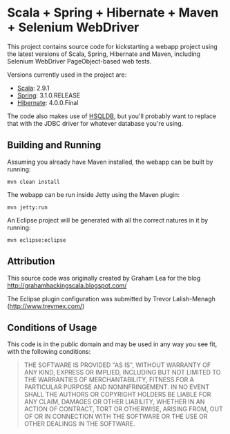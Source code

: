 Scala + Spring + Hibernate + Maven + Selenium WebDriver
=======================================================

This project contains source code for kickstarting a webapp project using the latest versions of
Scala, Spring, Hibernate and Maven, including Selenium WebDriver PageObject-based web tests.

Versions currently used in the project are:

* [Scala](http://www.scala-lang.org/): 2.9.1
* [Spring](http://www.springsource.org/about): 3.1.0.RELEASE
* [Hibernate](http://www.hibernate.org/): 4.0.0.Final

The code also makes use of [HSQLDB](http://hsqldb.org/), but you'll probably want to replace that with the JDBC driver
for whatever database you're using.


Building and Running
--------------------

Assuming you already have Maven installed, the webapp can be built by running:

    mvn clean install

The webapp can be run inside Jetty using the Maven plugin:

    mvn jetty:run

An Eclipse project will be generated with all the correct natures in it by running:

	mvn eclipse:eclipse


Attribution
-----------

This source code was originally created by Graham Lea for the blog http://grahamhackingscala.blogspot.com/

The Eclipse plugin configuration was submitted by Trevor Lalish-Menagh (http://www.trevmex.com/)


Conditions of Usage
-------------------

This code is in the public domain and may be used in any way you see fit, with the following conditions:

> THE SOFTWARE IS PROVIDED "AS IS", WITHOUT WARRANTY OF ANY KIND, EXPRESS OR
> IMPLIED, INCLUDING BUT NOT LIMITED TO THE WARRANTIES OF MERCHANTABILITY,
> FITNESS FOR A PARTICULAR PURPOSE AND NONINFRINGEMENT. IN NO EVENT SHALL THE
> AUTHORS OR COPYRIGHT HOLDERS BE LIABLE FOR ANY CLAIM, DAMAGES OR OTHER
> LIABILITY, WHETHER IN AN ACTION OF CONTRACT, TORT OR OTHERWISE, ARISING FROM,
> OUT OF OR IN CONNECTION WITH THE SOFTWARE OR THE USE OR OTHER DEALINGS IN
> THE SOFTWARE.


